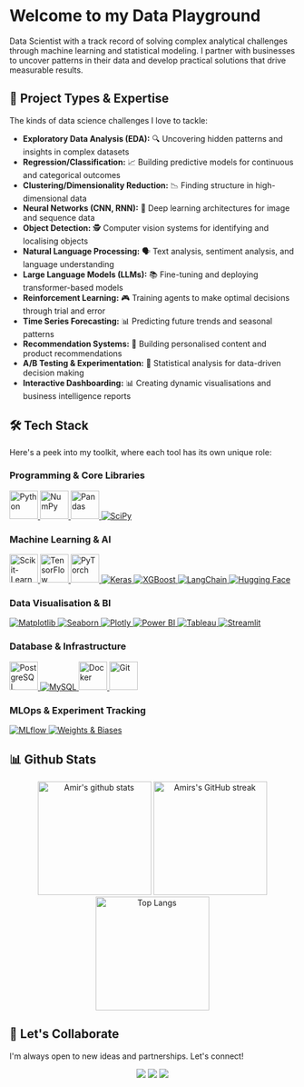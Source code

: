 # Welcome to my Data Playground 

Data Scientist with a track record of solving complex analytical challenges through machine learning and statistical modeling. I partner with businesses to uncover patterns in their data and develop practical solutions that drive measurable results.

<!-- ## 🛠️ Toolbox

Here’s a peek into my toolkit, where each tool has its own unique role:

<a href="https://www.python.org/" target="_blank"><img src="https://user-images.githubusercontent.com/25181517/183423507-c056a6f9-1ba8-4312-a350-19bcbc5a8697.png" alt="Python" width="50" height="50">
<a href="https://numpy.org/" target="_blank"><img src="https://github.com/marwin1991/profile-technology-icons/assets/76012086/4ec200c2-acdf-4c42-b419-cd49cba3d09f" alt="Numpy" width="50" height="50">
<a href="https://www.tensorflow.org" target="_blank"><img src="https://user-images.githubusercontent.com/25181517/223639822-2a01e63a-a7f9-4a39-8930-61431541bc06.png" alt="TF" width="50" height="50">
<a href="https://www.postgresql.org/" target="_blank"><img src="https://user-images.githubusercontent.com/25181517/117208740-bfb78400-adf5-11eb-97bb-09072b6bedfc.png" alt="TF" width="50" height="50">
<a href="https://www.docker.com/" target="_blank"><img src="https://user-images.githubusercontent.com/25181517/117207330-263ba280-adf4-11eb-9b97-0ac5b40bc3be.png" alt="TF" width="50" height="50">
<a href="https://pandas.pydata.org/" target="_blank"><img src="https://github.com/marwin1991/profile-technology-icons/assets/76012086/24b02d77-2f28-43c7-b5d6-e15e3395851b" width="50" height="50">
<a href="https://scikit-learn.org/" target="_blank"> <img src="https://upload.wikimedia.org/wikipedia/commons/0/05/Scikit_learn_logo_small.svg" alt="scikit_learn" width="50" height="50"/> </a>
<a href="https://pytorch.org/" target="_blank"> <img src="https://www.vectorlogo.zone/logos/pytorch/pytorch-icon.svg" alt="pytorch" width="50" height="50"/> </a>
</a> <a href="https://git-scm.com/" target="_blank"> <img src="https://www.vectorlogo.zone/logos/git-scm/git-scm-icon.svg" alt="git" width="50" height="50"/>
- <a href="https://matplotlib.org/" target="_blank"> <img src="https://img.shields.io/badge/Matplotlib-%23ffffff.svg?style=for-the-badge&logo=Matplotlib&logoColor" alt="git" /></a>
- <a href="https://www.langchain.com/" target="_blank"> <img src="https://img.shields.io/badge/langchain-1C3C3C?style=for-the-badge&logo=langchain&logoColor=white" alt="git" /></a>
- <a href="https://www.microsoft.com/en-us/power-platform/products/power-bi" target="_blank"><img src="https://img.shields.io/badge/power_bi-F2C811?style=for-the-badge&logo=powerbi&logoColor=black" alt="git" /></a>

- <a href="https://www.tableau.com/" target="_blank"> <img src="https://img.shields.io/badge/Tableau-E97627?style=for-the-badge&logo=Tableau&logoColor=white" alt="git" /></a>


- **EDA:** 🔍
- **Regression/Classification:** 📈
- **Clustering/Dimensionality Reduction:** 📉
- **Neural Networks ( CNN, RNN):** 🧠
- **Object Detection:** 🕵️
- **Natural Language Processing:** 🗣️
- **Large Language Models (LLMs):** 📚 -->
## 🚀 Project Types & Expertise
The kinds of data science challenges I love to tackle:
- **Exploratory Data Analysis (EDA):** 🔍 Uncovering hidden patterns and insights in complex datasets
- **Regression/Classification:** 📈 Building predictive models for continuous and categorical outcomes
- **Clustering/Dimensionality Reduction:** 📉 Finding structure in high-dimensional data
- **Neural Networks (CNN, RNN):** 🧠 Deep learning architectures for image and sequence data
- **Object Detection:** 🕵️ Computer vision systems for identifying and localising objects
- **Natural Language Processing:** 🗣️ Text analysis, sentiment analysis, and language understanding
- **Large Language Models (LLMs):** 📚 Fine-tuning and deploying transformer-based models
- **Reinforcement Learning:** 🎮 Training agents to make optimal decisions through trial and error
- **Time Series Forecasting:** 📊 Predicting future trends and seasonal patterns
- **Recommendation Systems:** 🎯 Building personalised content and product recommendations
- **A/B Testing & Experimentation:** 🧪 Statistical analysis for data-driven decision making
- **Interactive Dashboarding:** 📊 Creating dynamic visualisations and business intelligence reports
<!-- - **MLOps & Model Deployment:** 🚀 End-to-end machine learning pipelines and production systems -->
## 🛠️ Tech Stack

Here's a peek into my toolkit, where each tool has its own unique role:

### Programming & Core Libraries
<div align="left">
  <a href="https://www.python.org/" target="_blank">
    <img src="https://user-images.githubusercontent.com/25181517/183423507-c056a6f9-1ba8-4312-a350-19bcbc5a8697.png" alt="Python" width="50" height="50" />
  </a>
  <a href="https://numpy.org/" target="_blank">
    <img src="https://github.com/marwin1991/profile-technology-icons/assets/76012086/4ec200c2-acdf-4c42-b419-cd49cba3d09f" alt="NumPy" width="50" height="50" />
  </a>
  <a href="https://pandas.pydata.org/" target="_blank">
    <img src="https://github.com/marwin1991/profile-technology-icons/assets/76012086/24b02d77-2f28-43c7-b5d6-e15e3395851b" alt="Pandas" width="50" height="50" />
  </a>
  <a href="https://scipy.org/" target="_blank">
    <img src="https://img.shields.io/badge/SciPy-654FF0?style=for-the-badge&logo=SciPy&logoColor=white" alt="SciPy" />
  </a>
</div>

### Machine Learning & AI
<div align="left">
  <a href="https://scikit-learn.org/" target="_blank">
    <img src="https://upload.wikimedia.org/wikipedia/commons/0/05/Scikit_learn_logo_small.svg" alt="Scikit-Learn" width="50" height="50" />
  </a>
  <a href="https://www.tensorflow.org" target="_blank">
    <img src="https://user-images.githubusercontent.com/25181517/223639822-2a01e63a-a7f9-4a39-8930-61431541bc06.png" alt="TensorFlow" width="50" height="50" />
  </a>
  <a href="https://pytorch.org/" target="_blank">
    <img src="https://www.vectorlogo.zone/logos/pytorch/pytorch-icon.svg" alt="PyTorch" width="50" height="50" />
  </a>
  <a href="https://keras.io/" target="_blank">
    <img src="https://img.shields.io/badge/Keras-FF0000?style=for-the-badge&logo=keras&logoColor=white" alt="Keras" />
  </a>
  <a href="https://xgboost.readthedocs.io/" target="_blank">
    <img src="https://img.shields.io/badge/XGBoost-FF6600?style=for-the-badge&logo=xgboost&logoColor=white" alt="XGBoost" />
  </a>
  <a href="https://www.langchain.com/" target="_blank">
    <img src="https://img.shields.io/badge/LangChain-1C3C3C?style=for-the-badge&logo=langchain&logoColor=white" alt="LangChain" />
  </a>
  <a href="https://huggingface.co/" target="_blank">
    <img src="https://img.shields.io/badge/🤗_Hugging_Face-FFD21E?style=for-the-badge&logoColor=black" alt="Hugging Face" />
  </a>
</div>

### Data Visualisation & BI
<div align="left">
  <a href="https://matplotlib.org/" target="_blank">
    <img src="https://img.shields.io/badge/Matplotlib-11557c?style=for-the-badge&logo=python&logoColor=white" alt="Matplotlib" />
  </a>
  <a href="https://seaborn.pydata.org/" target="_blank">
    <img src="https://img.shields.io/badge/Seaborn-3776AB?style=for-the-badge&logo=python&logoColor=white" alt="Seaborn" />
  </a>
  <a href="https://plotly.com/" target="_blank">
    <img src="https://img.shields.io/badge/Plotly-239120?style=for-the-badge&logo=plotly&logoColor=white" alt="Plotly" />
  </a>
  <a href="https://www.microsoft.com/en-us/power-platform/products/power-bi" target="_blank">
    <img src="https://img.shields.io/badge/Power_BI-F2C811?style=for-the-badge&logo=powerbi&logoColor=black" alt="Power BI" />
  </a>
  <a href="https://www.tableau.com/" target="_blank">
    <img src="https://img.shields.io/badge/Tableau-E97627?style=for-the-badge&logo=Tableau&logoColor=white" alt="Tableau" />
  </a>
  <a href="https://streamlit.io/" target="_blank">
    <img src="https://img.shields.io/badge/Streamlit-FF4B4B?style=for-the-badge&logo=Streamlit&logoColor=white" alt="Streamlit" />
  </a>
</div>

### Database & Infrastructure
<div align="left">
  <a href="https://www.postgresql.org/" target="_blank">
    <img src="https://user-images.githubusercontent.com/25181517/117208740-bfb78400-adf5-11eb-97bb-09072b6bedfc.png" alt="PostgreSQL" width="50" height="50" />
  </a>
  <a href="https://www.mysql.com/" target="_blank">
    <img src="https://img.shields.io/badge/MySQL-005C84?style=for-the-badge&logo=mysql&logoColor=white" alt="MySQL" />
  </a>
  <!-- <a href="https://www.mongodb.com/" target="_blank">
    <img src="https://img.shields.io/badge/MongoDB-4EA94B?style=for-the-badge&logo=mongodb&logoColor=white" alt="MongoDB" />
  </a> -->
  <a href="https://www.docker.com/" target="_blank">
    <img src="https://user-images.githubusercontent.com/25181517/117207330-263ba280-adf4-11eb-9b97-0ac5b40bc3be.png" alt="Docker" width="50" height="50" />
  </a>
  <a href="https://git-scm.com/" target="_blank">
    <img src="https://www.vectorlogo.zone/logos/git-scm/git-scm-icon.svg" alt="Git" width="50" height="50" />
  </a>
  <!-- <a href="https://spark.apache.org/" target="_blank">
    <img src="https://img.shields.io/badge/Apache_Spark-FFFFFF?style=for-the-badge&logo=apachespark&logoColor=#E35A16" alt="Apache Spark" />
  </a> -->
</div>

<!-- ### Cloud & Big Data
<div align="left">
  <a href="https://aws.amazon.com/" target="_blank">
    <img src="https://img.shields.io/badge/Amazon_AWS-FF9900?style=for-the-badge&logo=amazonaws&logoColor=white" alt="AWS" />
  </a>
  <a href="https://cloud.google.com/" target="_blank">
    <img src="https://img.shields.io/badge/Google_Cloud-4285F4?style=for-the-badge&logo=google-cloud&logoColor=white" alt="Google Cloud" />
  </a>
  <a href="https://azure.microsoft.com/" target="_blank">
    <img src="https://img.shields.io/badge/Microsoft_Azure-0078D4?style=for-the-badge&logo=microsoft-azure&logoColor=white" alt="Azure" />
  </a>
  <a href="https://jupyter.org/" target="_blank">
    <img src="https://img.shields.io/badge/Jupyter-F37626.svg?&style=for-the-badge&logo=Jupyter&logoColor=white" alt="Jupyter" />
  </a>
  <a href="https://colab.research.google.com/" target="_blank">
    <img src="https://img.shields.io/badge/Colab-F9AB00?style=for-the-badge&logo=googlecolab&color=525252" alt="Google Colab" />
  </a>
</div> -->

### MLOps & Experiment Tracking
<div align="left">
  <a href="https://mlflow.org/" target="_blank">
    <img src="https://img.shields.io/badge/MLflow-0194E2?style=for-the-badge&logo=mlflow&logoColor=white" alt="MLflow" />
  </a>
  <a href="https://wandb.ai/" target="_blank">
    <img src="https://img.shields.io/badge/Weights_&_Biases-FFBE00?style=for-the-badge&logo=WeightsAndBiases&logoColor=white" alt="Weights & Biases" />
  </a>
  <!-- <a href="https://dvc.org/" target="_blank">
    <img src="https://img.shields.io/badge/DVC-945DD6?style=for-the-badge&logo=dataversioncontrol&logoColor=white" alt="DVC" />
  </a> -->
  <!-- <a href="https://airflow.apache.org/" target="_blank">
    <img src="https://img.shields.io/badge/Airflow-017CEE?style=for-the-badge&logo=Apache%20Airflow&logoColor=white" alt="Apache Airflow" />
  </a> -->
</div>





## 📊 Github Stats

<p align="center">
      <td>
        <img src="https://github-readme-stats.vercel.app/api?username=AmirMohammadiKarbalaei&rank_icon=github&show_icons=true&theme=dracula&hide=issues" alt="Amir's github stats" height="200" />
      </td>
        <td>
        <img src="https://github-readme-streak-stats.herokuapp.com/?user=AmirMohammadiKarbalaei&theme=dracula" height="200"alt="Amirs's GitHub streak" />
        </td>
        <td>
        <img src="https://github-readme-stats.vercel.app/api/top-langs/?username=AmirMohammadiKarbalaei&theme=dracula&hide_progress=true" alt="Top Langs" height="200" />
      </td>
</p>

<!-- ## Contributions

<p align="center">
  <img src="https://github-readme-activity-graph.vercel.app/graph?username=AmirMohammadiKarbalaei&theme=dracula" alt="Contribution Graph" />
</p> -->

## 🤝 Let's Collaborate

I'm always open to new ideas and partnerships. Let's connect!

<p align="center">
  <a href="https://www.linkedin.com/in/amir-mohammadikarbalaei-65b958193/"><img src="https://img.shields.io/badge/-Connect_on_LinkedIn-0077B5?style=for-the-badge&logo=LinkedIn&logoColor=white"/></a>
  <a href="https://amirmohammadikarbalaei.github.io/DataScience.github.io/"><img src="https://img.shields.io/badge/-Visit_My_Portfolio-000000?style=for-the-badge&logo=About.me&logoColor=white"/></a>
  <a href="mailto:a.mohammadikarbalaei@gmail.com"><img src="https://img.shields.io/badge/-Send_an_Email-D14836?style=for-the-badge&logo=Gmail&logoColor=white"/></a>
</p>

